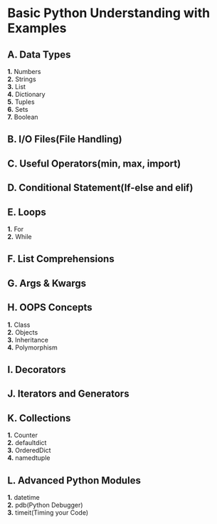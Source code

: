 # Basic Python Understanding with Examples  

## A. Data Types  
__1.__ Numbers  
__2.__ Strings  
__3.__ List  
__4.__ Dictionary  
__5.__ Tuples  
__6.__ Sets   
__7.__ Boolean    

## B. I/O Files(File Handling)    

## C. Useful Operators(min, max, import)  

## D. Conditional Statement(If-else and elif) 

## E. Loops  
__1.__ For  
__2.__ While 

## F. List Comprehensions  

## G. Args & Kwargs

## H. OOPS Concepts  
__1.__ Class      
__2.__ Objects         
__3.__ Inheritance     
__4.__ Polymorphism  
  
## I. Decorators  

## J. Iterators and Generators 
  
## K. Collections  
__1.__ Counter  
__2.__ defaultdict  
__3.__ OrderedDict  
__4.__ namedtuple  
  
## L. Advanced Python Modules  
__1.__ datetime  
__2.__ pdb(Python Debugger)  
__3.__ timeit(Timing your Code)  

